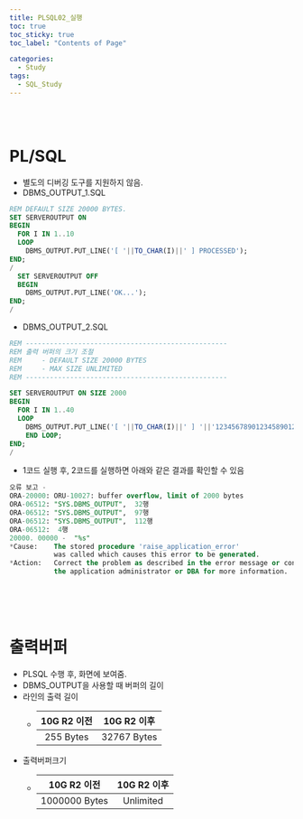 ```yaml
---
title: PLSQL02_실행
toc: true
toc_sticky: true
toc_label: "Contents of Page"

categories:
  - Study
tags:
  - SQL_Study
---
```


<br><br>

# PL/SQL
* 별도의 디버깅 도구를 지원하지 않음.
* DBMS_OUTPUT_1.SQL

```sql
REM DEFAULT SIZE 20000 BYTES.
SET SERVEROUTPUT ON
BEGIN
  FOR I IN 1..10
  LOOP
    DBMS_OUTPUT.PUT_LINE('[ '||TO_CHAR(I)||' ] PROCESSED');
END;
/
  SET SERVEROUTPUT OFF
  BEGIN
    DBMS_OUTPUT.PUT_LINE('OK...');
END;
/
```

* DBMS_OUTPUT_2.SQL

```sql
REM --------------------------------------------------
REM 출력 버퍼의 크기 조절
REM     - DEFAULT SIZE 20000 BYTES
REM     - MAX SIZE UNLIMITED
REM --------------------------------------------------

SET SERVEROUTPUT ON SIZE 2000
BEGIN
  FOR I IN 1..40
  LOOP
    DBMS_OUTPUT.PUT_LINE('[ '||TO_CHAR(I)||' ] '||'123456789012345890123456789012345678901234567890123456789001234567890');
    END LOOP;
END;
/
```

* 1코드 실행 후, 2코드를 실행하면 아래와 같은 결과를 확인할 수 있음

```sql
오류 보고 -
ORA-20000: ORU-10027: buffer overflow, limit of 2000 bytes
ORA-06512: "SYS.DBMS_OUTPUT",  32행
ORA-06512: "SYS.DBMS_OUTPUT",  97행
ORA-06512: "SYS.DBMS_OUTPUT",  112행
ORA-06512:  4행
20000. 00000 -  "%s"
*Cause:    The stored procedure 'raise_application_error'
           was called which causes this error to be generated.
*Action:   Correct the problem as described in the error message or contact
           the application administrator or DBA for more information.
```

<br><br><br>

# 출력버퍼
* PLSQL 수행 후, 화면에 보여줌.
* DBMS_OUTPUT을 사용할 때 버퍼의 길이
* 라인의 출력 길이
  - | 10G R2 이전 | 10G R2 이후 |
    |:---:|:---:|
    | 255 Bytes | 32767 Bytes |
* 출력버퍼크기
  - | 10G R2 이전 | 10G R2 이후 |
    |:---:|:---:|
    | 1000000 Bytes | Unlimited | 
    
<br><br><br>   
